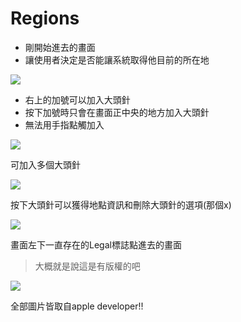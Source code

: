 Regions
================

 * 剛開始進去的畫面
 * 讓使用者決定是否能讓系統取得他目前的所在地

<img src="Regions1.png">


 * 右上的加號可以加入大頭針
 * 按下加號時只會在畫面正中央的地方加入大頭針
 * 無法用手指點觸加入

<img src="Regions2.png"> 


可加入多個大頭針

<img src="Regions3.png"> 


按下大頭針可以獲得地點資訊和刪除大頭針的選項(那個x)

<img src="Regions4.png"> 


畫面左下一直存在的Legal標誌點進去的畫面
>大概就是說這是有版權的吧

<img src="Regions5.png"> 


 

全部圖片皆取自apple developer!!
